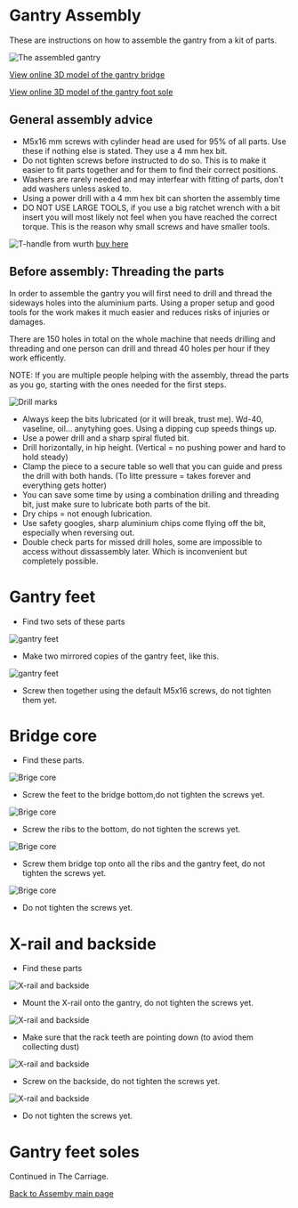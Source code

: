 
# Gantry Assembly

These are instructions on how to assemble the gantry from a kit of parts.

![The assembled gantry](./img/gantry.jpg)

[View online 3D model of the gantry bridge](https://a360.co/2Mpi5Ib)

[View online 3D model of the gantry foot sole](https://a360.co/2MvIG6q)

## General assembly advice

* M5x16 mm screws with cylinder head are used for 95% of all parts. Use these if nothing else is stated. They use a 4 mm hex bit.
* Do not tighten screws before instructed to do so. This is to make it easier to fit parts together and for them to find their correct positions.
* Washers are rarely needed and may interfear with fitting of parts, don't add washers unless asked to.
* Using a power drill with a 4 mm hex bit can shorten the assembly time
* DO NOT USE LARGE TOOLS, if you use a big ratchet wrench with a bit insert you will most likely not feel when you have reached the correct torque. This is the reason why small screws and have smaller tools.

![T-handle from wurth](t-handle.jpg) [buy here](https://nettbutikk.wuerth.no/haandverktoy/skrutrekkere-og-sekskantnokler/skrutrekkere-hex-for-innvendig-6-kt/t-haandtak-hex-skrutrekker)

## Before assembly: Threading the parts

In order to assemble the gantry you will first need to drill and thread the sideways holes into the aluminium parts. 
Using a proper setup and good tools for the work makes it much easier and reduces risks of injuries or damages.

There are 150 holes in total on the whole machine that needs drilling and threading and one person can drill and thread 40 holes per hour if they work efficently.

NOTE: If you are multiple people helping with the assembly, thread the parts as you go, starting with the ones needed for the first steps.

![Drill marks](https://github.com/fellesverkstedet/fabricatable-machines/raw/master/humphrey-large-format-cnc/humphrey_v3/img/assembly/drill_marks.jpg)

* Always keep the bits lubricated (or it will break, trust me). Wd-40, vaseline, oil... anytyhing goes. Using a dipping cup speeds things up.
* Use a power drill and a sharp spiral fluted bit.
* Drill horizontally, in hip height. (Vertical = no pushing power and hard to hold steady)
* Clamp the piece to a secure table so well that you can guide and press the drill with both hands. (To litte pressure = takes forever and everything gets hotter) 
* You can save some time by using a combination drilling and threading bit, just make sure to lubricate both parts of the bit.
* Dry chips = not enough lubrication.
* Use safety googles, sharp aluminium chips come flying off the bit, especially when reversing out.
* Double check parts for missed drill holes, some are impossible to access without dissassembly later. Which is inconvenient but completely possible.

# Gantry feet

* Find two sets of these parts

![gantry feet](./img/gantry_feet2.jpg)

* Make two mirrored copies of the gantry feet, like this.

![gantry feet](./img/gantry_feet.jpg)

* Screw then together using the default M5x16 screws, do not tighten them yet.

# Bridge core

* Find these parts.

![Brige core](./img/bridge_core.JPG)

* Screw the feet to the bridge bottom,do not tighten the screws yet.

![Brige core](./img/bridge_core2.JPG)

* Screw the ribs to the bottom, do not tighten the screws yet.

![Brige core](./img/bridge_core3.JPG)

* Screw them bridge top onto all the ribs and the gantry feet, do not tighten the screws yet.

![Brige core](./img/bridge_core4.JPG)

* Do not tighten the screws yet.

# X-rail and backside

* Find these parts

![X-rail and backside](./img/x-rail-backside.JPG)

* Mount the X-rail onto the gantry, do not tighten the screws yet.

![X-rail and backside](./img/x-rail-backside2.JPG)

* Make sure that the rack teeth are pointing down (to aviod them collecting dust)

![X-rail and backside](./img/x-rail-backside_teeth_up.JPG)

* Screw on the backside, do not tighten the screws yet.

![X-rail and backside](./img/x-rail-backside3.JPG)

* Do not tighten the screws yet.

# Gantry feet soles




Continued in The Carriage.

[Back to Assemby main page](assembly.md)
